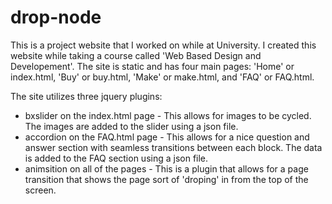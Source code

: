 # drop-node

This is a project website that I worked on while at University. I created this website while taking a course called 'Web Based Design and Developement'.
The site is static and has four main pages: 'Home' or index.html, 'Buy' or buy.html, 'Make' or make.html, and 'FAQ' or FAQ.html. 

The site utilizes three jquery plugins:

- bxslider on the index.html page - This allows for images to be cycled. The images are added to the slider using a json file.
- accordion on the FAQ.html page - This allows for a nice question and answer section with seamless transitions between each block. The data is added to the FAQ section 
                                   using a json file.
- animsition on all of the pages - This is a plugin that allows for a page transition that shows the page sort of 'droping' in from the top of the screen.


